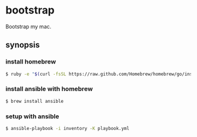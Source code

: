 bootstrap
=========

Bootstrap my mac.

synopsis
--------

### install homebrew

```sh
$ ruby -e "$(curl -fsSL https://raw.github.com/Homebrew/homebrew/go/install)"
```

### install ansible with homebrew

```sh
$ brew install ansible
```

### setup with ansible

```sh
$ ansible-playbook -i inventory -K playbook.yml
```
